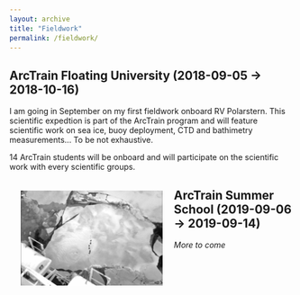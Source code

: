 ```yaml
---
layout: archive
title: "Fieldwork"
permalink: /fieldwork/
---
```


## ArcTrain Floating University (2018-09-05 -> 2018-10-16)

I am going in September on my first fieldwork onboard RV Polarstern. This scientific expedtion is part of the ArcTrain program and will feature scientific work on sea ice, buoy deployment, CTD and bathimetry measurements... To be not exhaustive.

14 ArcTrain students will be onboard and will participate on the scientific work with every scientific groups. 

<img src="/images/seaice/IMG_8156.jpg" alt="Kirstie Whitaker" width="50%" align="left" hspace="20" vspace="20">

## ArcTrain Summer School (2019-09-06 -> 2019-09-14)

*More to come*
